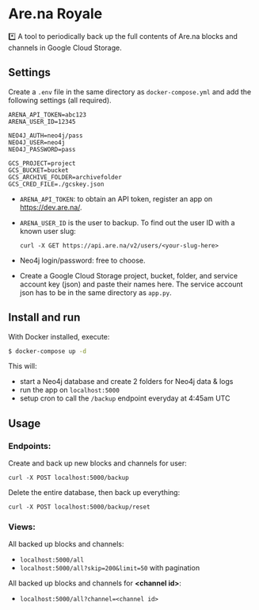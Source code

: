 Are.na Royale
=============

*️⃣ A tool to periodically back up the full contents of Are.na blocks and channels in Google Cloud Storage.

Settings
--------

Create a `.env` file in the same directory as `docker-compose.yml` and add the following settings (all required).

```
ARENA_API_TOKEN=abc123
ARENA_USER_ID=12345

NEO4J_AUTH=neo4j/pass
NEO4J_USER=neo4j
NEO4J_PASSWORD=pass

GCS_PROJECT=project
GCS_BUCKET=bucket
GCS_ARCHIVE_FOLDER=archivefolder
GCS_CRED_FILE=./gcskey.json
```

- `ARENA_API_TOKEN`: to obtain an API token, register an app on https://dev.are.na/.

- `ARENA_USER_ID` is the user to backup. To find out the user ID with a known user slug:
    ```
    curl -X GET https://api.are.na/v2/users/<your-slug-here>
    ```

- Neo4j login/password: free to choose.

- Create a Google Cloud Storage project, bucket, folder, and service account key (json) and paste their names here. The service account json has to be in the same directory as `app.py`.

Install and run
---------------

With Docker installed, execute:

```bash
$ docker-compose up -d
```

This will:
- start a Neo4j database and create 2 folders for Neo4j data & logs
- run the app on `localhost:5000`
- setup cron to call the `/backup` endpoint everyday at 4:45am UTC

Usage
-----

### Endpoints:

Create and back up new blocks and channels for user:
```
curl -X POST localhost:5000/backup
```

Delete the entire database, then back up everything:
```
curl -X POST localhost:5000/backup/reset
```

### Views:

All backed up blocks and channels:
- `localhost:5000/all`
- `localhost:5000/all?skip=200&limit=50` with pagination

All backed up blocks and channels for **\<channel id\>**:
- `localhost:5000/all?channel=<channel id>`
